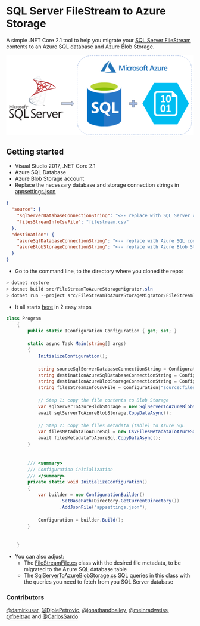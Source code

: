 # SQL Server FileStream to Azure Storage
A simple .NET Core 2.1 tool to help you migrate your [SQL Server FileStream](https://docs.microsoft.com/en-us/sql/relational-databases/blob/filestream-sql-server?view=sql-server-2017) contents to an Azure SQL database and Azure Blob Storage.

![](./images/sql-filestream-to-storage-migration.png "SQL Server FileStream to Azure Storage")

## Getting started
- Visual Studio 2017, .NET Core 2.1
- Azure SQL Database
- Azure Blob Storage account
- Replace the necessary database and storage connection strings in [appsettings.json](src/FileStreamToAzureStorageMigrator/appsettings.json)

```json
{
  "source": {
    "sqlServerDatabaseConnectionString": "<-- replace with SQL Server connection string -->",
    "filesStreamInfoCsvFile": "filestream.csv"
  },
  "destination": {
    "azureSqlDatabaseConnectionString": "<-- replace with Azure SQL connection string -->",
    "azureBlobStorageConnectionString": "<-- replace with Azure Blob Storage connection string -->"
  }
}
```
- Go to the command line, to the directory where you cloned the repo:
```csharp
> dotnet restore
> dotnet build src/FileStreamToAzureStorageMigrator.sln
> dotnet run --project src/FileStreamToAzureStorageMigrator/FileStreamToAzureStorageMigrator.csproj
```

- It all starts [here](/src/FileStreamToAzureStorageMigrator/Program.cs) in 2 easy steps
```csharp
class Program
    {
        public static IConfiguration Configuration { get; set; }
       
        static async Task Main(string[] args)
        {
            InitializeConfiguration();

            string sourceSqlServerDatabaseConnectionString = Configuration["source:sqlServerDatabaseConnectionString"];
            string destinationAzureSqlDatabaseConnectionString = Configuration["destination:azureSqlDatabaseConnectionString"];
            string destinationAzureBlobStorageConnectionString = Configuration["destination:azureBlobStorageConnectionString"];
            string filesStreamInfoCsvFile = Configuration["source:filesStreamInfoCsvFile"];

            // Step 1: copy the file contents to Blob Storage
            var sqlServerToAzureBlobStorage = new SqlServerToAzureBlobStorage(sourceSqlServerDatabaseConnectionString, destinationAzureBlobStorageConnectionString, filesStreamInfoCsvFile);
            await sqlServerToAzureBlobStorage.CopyDataAsync();

            // Step 2: copy the files metadata (table) to Azure SQL
            var filesMetadataToAzureSql = new CsvFilesMetadataToAzureSql(destinationAzureSqlDatabaseConnectionString, filesStreamInfoCsvFile);
            await filesMetadataToAzureSql.CopyDataAsync();
        }


        /// <summary>
        /// Configuration initialization
        /// </summary>
        private static void InitializeConfiguration()
        {
            var builder = new ConfigurationBuilder()
                    .SetBasePath(Directory.GetCurrentDirectory())
                    .AddJsonFile("appsettings.json");

            Configuration = builder.Build();
        }


    }
```

- You can also adjust:
  - The [FileStreamFile.cs](/src/FileStreamToAzureStorageMigrator/FileStreamFile.cs) class with the desired file metadata, to be migrated to the Azure SQL database table 
  - The [SqlServerToAzureBlobStorage.cs](/src/FileStreamToAzureStorageMigrator/SqlServerToAzureBlobStorage.cs) SQL queries in this class with the queries you need to fetch from you SQL Server database
  
### Contributors
[@damirkusar](https://github.com/damirkusar), [@DjolePetrovic](https://github.com/DjolePetrovic), [@jonathandbailey](https://github.com/jonathandbailey),  [@meinradweiss](https://github.com/meinradweiss), [@fbeltrao](https://github.com/fbeltrao) and [@CarlosSardo](https://github.com/carlossardo)
